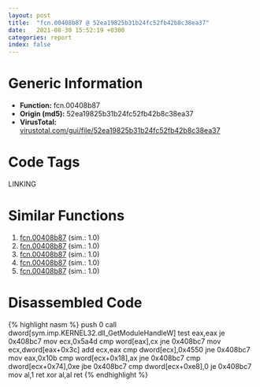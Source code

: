 ```yaml
---
layout: post
title:  "fcn.00408b87 @ 52ea19825b31b24fc52fb42b8c38ea37"
date:   2021-08-30 15:52:19 +0300
categories: report
index: false
---
```


# Generic Information
- **Function:** fcn.00408b87
- **Origin (md5):** 52ea19825b31b24fc52fb42b8c38ea37
- **VirusTotal:** [virustotal.com/gui/file/52ea19825b31b24fc52fb42b8c38ea37][virustotal_ref]

# Code Tags
<span class="tag" id="LINKING">LINKING</span>


# Similar Functions

1. [fcn.00408b87][similar_1_ref] (sim.: 1.0)
2. [fcn.00408b87][similar_2_ref] (sim.: 1.0)
3. [fcn.00408b87][similar_3_ref] (sim.: 1.0)
4. [fcn.00408b87][similar_4_ref] (sim.: 1.0)
5. [fcn.00408b87][similar_5_ref] (sim.: 1.0)


# Disassembled Code

{% highlight nasm %}
push 0
call dword[sym.imp.KERNEL32.dll_GetModuleHandleW]
test eax,eax
je 0x408bc7
mov ecx,0x5a4d
cmp word[eax],cx
jne 0x408bc7
mov ecx,dword[eax+0x3c]
add ecx,eax
cmp dword[ecx],0x4550
jne 0x408bc7
mov eax,0x10b
cmp word[ecx+0x18],ax
jne 0x408bc7
cmp dword[ecx+0x74],0xe
jbe 0x408bc7
cmp dword[ecx+0xe8],0
je 0x408bc7
mov al,1
ret 
xor al,al
ret 
{% endhighlight %}


[similar_1_ref]: /report/fcn.00408b87@c580a609eb25f8d013062497944743a2
[similar_2_ref]: /report/fcn.00408b87@392603f57220d3cbcf6b89fd2a3b66d1
[similar_3_ref]: /report/fcn.00408b87@7d5ad43afeba8a6926c6de511e22a2ee
[similar_4_ref]: /report/fcn.00408b87@c306da4f141a92c569dc12829e8ed848
[similar_5_ref]: /report/fcn.00408b87@1ff43aa97f19dc8543aeaa1cd53e3885
[virustotal_ref]: https://www.virustotal.com/gui/file/52ea19825b31b24fc52fb42b8c38ea37